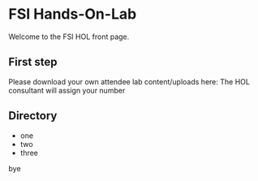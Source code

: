 # FSI Hands-On-Lab

Welcome to the FSI HOL front page.

## First step

Please download your own attendee lab content/uploads here:
The HOL consultant will assign your number

## Directory

 - one
 - two
 - three

bye
